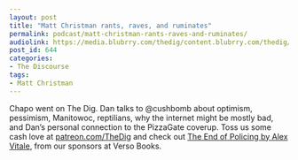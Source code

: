 ```yaml
---
layout: post
title: "Matt Christman rants, raves, and ruminates"
permalink: podcast/matt-christman-rants-raves-and-ruminates/
audiolink: https://media.blubrry.com/thedig/content.blubrry.com/thedig/The_Dig_-_EP_56_-_Christman.mp3
post_id: 644
categories: 
- The Discourse
tags: 
- Matt Christman
---
```


Chapo went on The Dig. Dan talks to @cushbomb about optimism, pessimism, Manitowoc, reptilians, why the internet might be mostly bad, and Dan’s personal connection to the PizzaGate coverup. Toss us some cash love at [patreon.com/TheDig](patreon.com/TheDig) and check out [The End of Policing by Alex Vitale](https://www.versobooks.com/books/2426-the-end-of-policing), from our sponsors at Verso Books. 